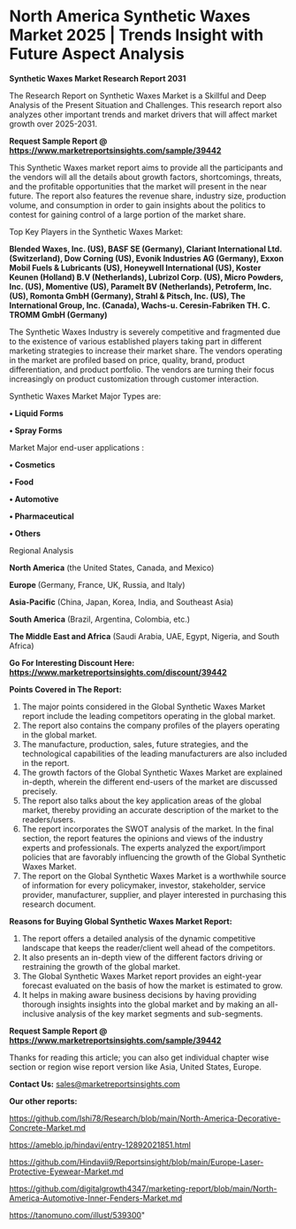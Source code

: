 # North America Synthetic Waxes Market 2025 | Trends Insight with Future Aspect Analysis

<strong>Synthetic Waxes Market Research Report 2031</strong>

The Research Report on Synthetic Waxes Market is a Skillful and Deep Analysis of the Present Situation and Challenges. This research report also analyzes other important trends and market drivers that will affect market growth over 2025-2031.

<strong>Request Sample Report @ <a href=https://www.marketreportsinsights.com/sample/39442>https://www.marketreportsinsights.com/sample/39442</a></strong>

This Synthetic Waxes market report aims to provide all the participants and the vendors will all the details about growth factors, shortcomings, threats, and the profitable opportunities that the market will present in the near future. The report also features the revenue share, industry size, production volume, and consumption in order to gain insights about the politics to contest for gaining control of a large portion of the market share.

Top Key Players in the Synthetic Waxes Market:

<strong>Blended Waxes, Inc. (US), BASF SE (Germany), Clariant International Ltd. (Switzerland), Dow Corning (US), Evonik Industries AG (Germany), Exxon Mobil Fuels & Lubricants (US), Honeywell International (US), Koster Keunen (Holland) B.V (Netherlands), Lubrizol Corp. (US), Micro Powders, Inc. (US), Momentive (US), Paramelt BV (Netherlands), Petroferm, Inc. (US), Romonta GmbH (Germany), Strahl & Pitsch, Inc. (US), The International Group, Inc. (Canada), Wachs-u. Ceresin-Fabriken TH. C. TROMM GmbH (Germany)</strong>

The Synthetic Waxes Industry is severely competitive and fragmented due to the existence of various established players taking part in different marketing strategies to increase their market share. The vendors operating in the market are profiled based on price, quality, brand, product differentiation, and product portfolio. The vendors are turning their focus increasingly on product customization through customer interaction.

Synthetic Waxes Market Major Types are:

<strong>•  Liquid Forms

•  Spray Forms</strong>

Market Major end-user applications :

<strong>•  Cosmetics

•  Food

•  Automotive

•  Pharmaceutical

•  Others</strong>

Regional Analysis

</u><strong><b>North America</b></strong> (the United States, Canada, and Mexico)

<strong><b>Europe </b></strong>(Germany, France, UK, Russia, and Italy)

<strong><b>Asia-Pacific</b></strong> (China, Japan, Korea, India, and Southeast Asia)

<strong><b>South America</b></strong> (Brazil, Argentina, Colombia, etc.)

<strong><b>The Middle East and Africa</b></strong> (Saudi Arabia, UAE, Egypt, Nigeria, and South Africa)

<strong>Go For Interesting Discount Here: <a href=https://www.marketreportsinsights.com/discount/39442>https://www.marketreportsinsights.com/discount/39442</a></strong>

<strong>Points Covered in The Report:</strong>
<ol>
  <li>The major points considered in the Global Synthetic Waxes Market report include the leading competitors operating in the global market.</li>
  <li>The report also contains the company profiles of the players operating in the global market.</li>
  <li>The manufacture, production, sales, future strategies, and the technological capabilities of the leading manufacturers are also included in the report.</li>
  <li>The growth factors of the Global Synthetic Waxes Market are explained in-depth, wherein the different end-users of the market are discussed precisely.</li>
  <li>The report also talks about the key application areas of the global market, thereby providing an accurate description of the market to the readers/users.</li>
  <li>The report incorporates the SWOT analysis of the market. In the final section, the report features the opinions and views of the industry experts and professionals. The experts analyzed the export/import policies that are favorably influencing the growth of the Global Synthetic Waxes Market.</li>
  <li>The report on the Global Synthetic Waxes Market is a worthwhile source of information for every policymaker, investor, stakeholder, service provider, manufacturer, supplier, and player interested in purchasing this research document.</li>
</ol>
<strong>Reasons for Buying Global Synthetic Waxes Market Report:</strong>

<ol>
  <li>The report offers a detailed analysis of the dynamic competitive landscape that keeps the reader/client well ahead of the competitors.</li>
  <li>It also presents an in-depth view of the different factors driving or restraining the growth of the global market.</li>
  <li>The Global Synthetic Waxes Market report provides an eight-year forecast evaluated on the basis of how the market is estimated to grow.</li>
  <li>It helps in making aware business decisions by having providing thorough insights insights into the global market and by making an all-inclusive analysis of the key market segments and sub-segments.</li>
</ol>
<strong>Request Sample Report @ <a href=https://www.marketreportsinsights.com/sample/39442>https://www.marketreportsinsights.com/sample/39442</a></strong>


Thanks for reading this article; you can also get individual chapter wise section or region wise report version like Asia, United States, Europe.

<strong>Contact Us:</strong>
sales@marketreportsinsights.com

<strong>Our other reports:</strong>

<a href=https://github.com/Ishi78/Research/blob/main/North-America-Decorative-Concrete-Market.md>https://github.com/Ishi78/Research/blob/main/North-America-Decorative-Concrete-Market.md</a>

<a href=https://ameblo.jp/hindavi/entry-12892021851.html>https://ameblo.jp/hindavi/entry-12892021851.html</a>

<a href=https://github.com/Hindavii9/Reportsinsight/blob/main/Europe-Laser-Protective-Eyewear-Market.md>https://github.com/Hindavii9/Reportsinsight/blob/main/Europe-Laser-Protective-Eyewear-Market.md</a>

<a href=https://github.com/digitalgrowth4347/marketing-report/blob/main/North-America-Automotive-Inner-Fenders-Market.md>https://github.com/digitalgrowth4347/marketing-report/blob/main/North-America-Automotive-Inner-Fenders-Market.md</a>

<a href=https://tanomuno.com/illust/539300>https://tanomuno.com/illust/539300</a>"
